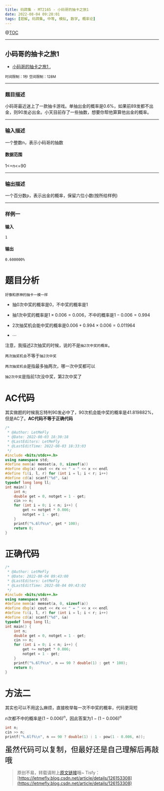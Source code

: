 ```yaml
---
title: 码蹄集 - MT2165 - 小码哥的抽卡之旅1
date: 2022-08-04 09:28:01
tags: [题解, 码蹄集, 中等, 模拟, 数学, 概率论]
---
```


@[TOC](传送门)


---


## 小码哥的抽卡之旅1

+ <a href="https://matiji.net/exam/brushquestion/165/3181/1DC60EA6DF83A333301CFFE1407FBA59"> 小码哥的抽卡之旅1 </a> <a href="https://matiji.net/exam/dohomework/1405/3">.</a>

<small>时间限制：1秒</small>
<small>空间限制：128M</small>



---



### 题目描述

小码哥最近迷上了一款抽卡游戏。单抽出金的概率是0.6%，如果前89发都不出金，则90发必出金。小天目前存了一些抽数，想要你帮他算算他出金的概率。
​


---

### 输入描述



一个整数n，表示小码哥的抽数


#### 数据范围

1<=n<=90

---


### 输出描述


一个百分数p，表示出金的概率，保留六位小数(按所给样例)



---


### 样例一

#### 输入

```
1
```

#### 输出

```
0.600000%
```




# 题目分析

<small>好像和原神的抽卡一模一样</small>

+ 抽$0$次中奖的概率是$0$，不中奖的概率是$1$

+ 抽$1$次中奖的概率是$1\times 0.006 = 0.006$，不中的概率是$1 - 0.006 = 0.994$

+ $2$次抽奖机会能中奖的概率是$0.006 + 0.994\times 0.006 = 0.011964$

+ $\cdots$

注意，我描述$2$次抽奖的时候，说的不是```抽2次中奖的概率```。

```两次抽奖机会```不等于```抽2次中奖```

```两次抽奖机会```是指最多抽两次，哪一次中奖都可以

```抽2次中奖```是指前$1$次没中奖，第$2$次中奖了


# AC代码

其实做题的时候我忘特判$90$发必中了，$90$次机会能中奖的概率是$41.819882\%$，但是AC了。**AC代码不等于正确代码**

```cpp
/*
 * @Author: LetMeFly
 * @Date: 2022-08-03 18:30:18
 * @LastEditors: LetMeFly
 * @LastEditTime: 2022-08-03 18:33:03
 */
#include <bits/stdc++.h>
using namespace std;
#define mem(a) memset(a, 0, sizeof(a))
#define dbg(x) cout << #x << " = " << x << endl
#define fi(i, l, r) for (int i = l; i < r; i++)
#define cd(a) scanf("%d", &a)
typedef long long ll;
int main() {
    int n;
    double get = 0, notget = 1 - get;
    cin >> n;
    for (int i = 0; i < n; i++) {
        get += notget * 0.006;
        notget = 1 - get;
    }
    printf("%.6lf%\n", get * 100);
    return 0;
}
```

# 正确代码

```cpp
/*
 * @Author: LetMeFly
 * @Date: 2022-08-04 09:43:00
 * @LastEditors: LetMeFly
 * @LastEditTime: 2022-08-04 09:43:02
 */
#include <bits/stdc++.h>
using namespace std;
#define mem(a) memset(a, 0, sizeof(a))
#define dbg(x) cout << #x << " = " << x << endl
#define fi(i, l, r) for (int i = l; i < r; i++)
#define cd(a) scanf("%d", &a)
typedef long long ll;
int main() {
    int n;
    double get = 0, notget = 1 - get;
    cin >> n;
    for (int i = 0; i < n; i++) {
        get += notget * 0.006;
        notget = 1 - get;
    }
    printf("%.6lf%\n", n == 90 ? double(1) : get * 100);
    return 0;
}
```

# 方法二

其实也可以不用这么麻烦，直接枚举每一次不中奖的概率，代码更简短

$n$次都不中的概率是$(1-0.006)^n$，因此答案为$1 - (1 - 0.006) ^ n$

```cpp
int n;
cin >> n;
printf("%.6lf%\n", n == 90 ? double(1) : 1 - pow(1 - 0.006, n));
```

<font color="black" face="楷体" size="5px">虽然代码可以复制，但最好还是自己理解后再敲哦</font>

<!-- <font color="black" face="楷体" size="5px">每周提前更新菁英班周赛题解，点关注，不迷路</font> -->

> 原创不易，转载请附上[原文链接](https://blog.letmefly.xyz/2022/08/04/MaTiJi%20-%20MT2165%20-%20%E5%B0%8F%E7%A0%81%E5%93%A5%E7%9A%84%E6%8A%BD%E5%8D%A1%E4%B9%8B%E6%97%851/)哦~
> Tisfy：[https://letmefly.blog.csdn.net/article/details/126153308](https://letmefly.blog.csdn.net/article/details/126153308)